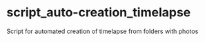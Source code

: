 # script_auto-creation_timelapse
Script for automated creation of timelapse from folders with photos


